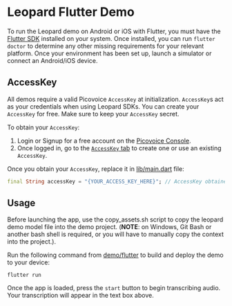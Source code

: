 # Leopard Flutter Demo

To run the Leopard demo on Android or iOS with Flutter, you must have the [Flutter SDK](https://flutter.dev/docs/get-started/install) installed on your system. Once installed, you can run `flutter doctor` to determine any other missing requirements for your relevant platform. Once your environment has been set up, launch a simulator or connect an Android/iOS device.

## AccessKey

All demos require a valid Picovoice `AccessKey` at initialization. `AccessKey`s act as your credentials when using Leopard SDKs.
You can create your `AccessKey` for free. Make sure to keep your `AccessKey` secret.

To obtain your `AccessKey`:
1. Login or Signup for a free account on the [Picovoice Console](https://picovoice.ai/console/).
2. Once logged in, go to the [`AccessKey` tab](https://console.picovoice.ai/access_key) to create one or use an existing `AccessKey`.

Once you obtain your `AccessKey`, replace it in [lib/main.dart](lib/main.dart) file:

```dart
final String accessKey = "{YOUR_ACCESS_KEY_HERE}"; // AccessKey obtained from Picovoice Console (https://picovoice.ai/console/)
```

## Usage

Before launching the app, use the copy_assets.sh script to copy the leopard demo model file into the demo project. (**NOTE**: on Windows, Git Bash or another bash shell is required, or you will have to manually copy the context into the project.).

Run the following command from [demo/flutter](/demo/flutter) to build and deploy the demo to your device:
```console
flutter run
```

Once the app is loaded, press the `start` button to begin transcribing audio. Your transcription will appear in the text box above.
